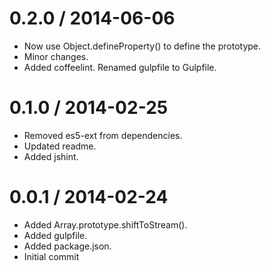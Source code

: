 
0.2.0 / 2014-06-06
==================

 * Now use Object.defineProperty() to define the prototype.
 * Minor changes.
 * Added coffeelint. Renamed gulpfile to Gulpfile.

0.1.0 / 2014-02-25
==================

 * Removed es5-ext from dependencies.
 * Updated readme.
 * Added jshint.

0.0.1 / 2014-02-24
==================

 * Added Array.prototype.shiftToStream().
 * Added gulpfile.
 * Added package.json.
 * Initial commit

